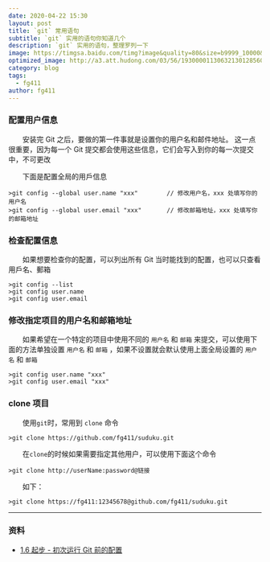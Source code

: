 ```yaml
---
date: 2020-04-22 15:30
layout: post
title: `git` 常用语句
subtitle: `git` 实用的语句你知道几个
description: `git` 实用的语句，整理罗列一下
image: https://timgsa.baidu.com/timg?image&quality=80&size=b9999_10000&sec=1578046469146&di=24b211897ae2ce4b99f4c04c8cbfaced&imgtype=0&src=http%3A%2F%2Fattimg.dospy.com%2Fimg%2Fday_110923%2F20110923_0dd4df9e10e0aabdb8aaoGPSl0x9i9p6.jpg
optimized_image: http://a3.att.hudong.com/03/56/19300001130632130128560741382_950.jpg
category: blog
tags:
  - fg411
author: fg411
---
```




### 配置用户信息

　　安装完 Git 之后，要做的第一件事就是设置你的用户名和邮件地址。 这一点很重要，因为每一个 Git 提交都会使用这些信息，它们会写入到你的每一次提交中，不可更改

　　下面是配置全局的用戶信息

```shell
>git config --global user.name "xxx"        // 修改用户名，xxx 处填写你的用户名
>git config --global user.email "xxx"       // 修改邮箱地址，xxx 处填写你的邮箱地址
```

### 检查配置信息

　　如果想要检查你的配置，可以列出所有 Git 当时能找到的配置，也可以只查看用戶名、郵箱

```shell
>git config --list
>git config user.name
>git config user.email
```

### 修改指定项目的用户名和邮箱地址

　　如果希望在一个特定的项目中使用不同的 `用户名` 和 `邮箱` 来提交，可以使用下面的方法单独设置 `用户名` 和 `邮箱` ，如果不设置就会默认使用上面全局设置的 `用户名` 和 `邮箱`

```shell
>git config user.name "xxx"
>git config user.email "xxx"
```

### clone 项目

　　使用`git`时，常用到 `clone` 命令

```shell
>git clone https://github.com/fg411/suduku.git
```

　　在`clone`的时候如果需要指定其他用户，可以使用下面这个命令

```shell
>git clone http://userName:password@链接
```

　　如下：

```shell
>git clone https://fg411:12345678@github.com/fg411/suduku.git
```

------
### 资料

- [1.6 起步 - 初次运行 Git 前的配置](https://git-scm.com/book/zh/v2/%E8%B5%B7%E6%AD%A5-%E5%88%9D%E6%AC%A1%E8%BF%90%E8%A1%8C-Git-%E5%89%8D%E7%9A%84%E9%85%8D%E7%BD%AE)

